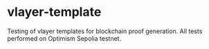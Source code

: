 # vlayer-template
Testing of vlayer templates for blockchain proof generation. All tests performed on Optimism Sepolia testnet.
